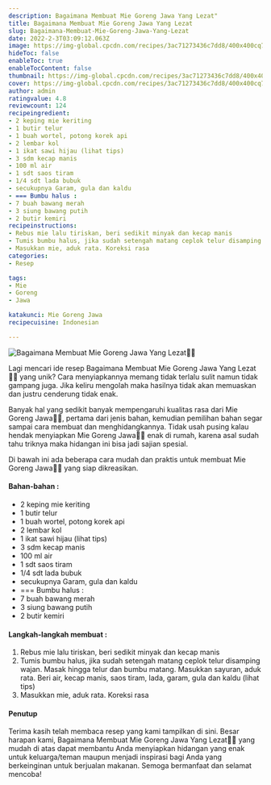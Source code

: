 ```yaml
---
description: Bagaimana Membuat Mie Goreng Jawa Yang Lezat"
title: Bagaimana Membuat Mie Goreng Jawa Yang Lezat
slug: Bagaimana-Membuat-Mie-Goreng-Jawa-Yang-Lezat
date: 2022-2-3T03:09:12.063Z
image: https://img-global.cpcdn.com/recipes/3ac71273436c7dd8/400x400cq70/photo.jpg
hideToc: false
enableToc: true
enableTocContent: false
thumbnail: https://img-global.cpcdn.com/recipes/3ac71273436c7dd8/400x400cq70/photo.jpg
cover: https://img-global.cpcdn.com/recipes/3ac71273436c7dd8/400x400cq70/photo.jpg
author: admin
ratingvalue: 4.8
reviewcount: 124
recipeingredient:
- 2 keping mie keriting
- 1 butir telur
- 1 buah wortel, potong korek api
- 2 lembar kol
- 1 ikat sawi hijau (lihat tips)
- 3 sdm kecap manis
- 100 ml air
- 1 sdt saos tiram
- 1/4 sdt lada bubuk
- secukupnya Garam, gula dan kaldu
- === Bumbu halus :
- 7 buah bawang merah
- 3 siung bawang putih
- 2 butir kemiri
recipeinstructions:
- Rebus mie lalu tiriskan, beri sedikit minyak dan kecap manis
- Tumis bumbu halus, jika sudah setengah matang ceplok telur disamping wajan. Masak hingga telur dan bumbu matang. Masukkan sayuran, aduk rata. Beri air, kecap manis, saos tiram, lada, garam, gula dan kaldu (lihat tips)
- Masukkan mie, aduk rata. Koreksi rasa
categories:
- Resep

tags:
- Mie
- Goreng
- Jawa

katakunci: Mie Goreng Jawa
recipecuisine: Indonesian

---
```


![Bagaimana Membuat Mie Goreng Jawa Yang Lezat👩‍🍳](https://img-global.cpcdn.com/recipes/3ac71273436c7dd8/400x400cq70/photo.jpg)

Lagi mencari ide resep Bagaimana Membuat Mie Goreng Jawa Yang Lezat👩‍🍳 yang unik? Cara menyiapkannya memang tidak terlalu sulit namun tidak gampang juga. Jika keliru mengolah maka hasilnya tidak akan memuaskan dan justru cenderung tidak enak.

Banyak hal yang sedikit banyak mempengaruhi kualitas rasa dari Mie Goreng Jawa👩‍🍳, pertama dari jenis bahan, kemudian pemilihan bahan segar sampai cara membuat dan menghidangkannya. Tidak usah pusing kalau hendak menyiapkan Mie Goreng Jawa👩‍🍳 enak di rumah, karena asal sudah tahu triknya maka hidangan ini bisa jadi sajian spesial.

Di bawah ini ada beberapa cara mudah dan praktis untuk membuat Mie Goreng Jawa👩‍🍳 yang siap dikreasikan.

<!--inarticleads1-->

#### Bahan-bahan :

- 2 keping mie keriting
- 1 butir telur
- 1 buah wortel, potong korek api
- 2 lembar kol
- 1 ikat sawi hijau (lihat tips)
- 3 sdm kecap manis
- 100 ml air
- 1 sdt saos tiram
- 1/4 sdt lada bubuk
- secukupnya Garam, gula dan kaldu
- === Bumbu halus :
- 7 buah bawang merah
- 3 siung bawang putih
- 2 butir kemiri

<!--inarticleads2-->

#### Langkah-langkah membuat :

1. Rebus mie lalu tiriskan, beri sedikit minyak dan kecap manis
1. Tumis bumbu halus, jika sudah setengah matang ceplok telur disamping wajan. Masak hingga telur dan bumbu matang. Masukkan sayuran, aduk rata. Beri air, kecap manis, saos tiram, lada, garam, gula dan kaldu (lihat tips)
1. Masukkan mie, aduk rata. Koreksi rasa

#### Penutup

Terima kasih telah membaca resep yang kami tampilkan di sini. Besar harapan kami, Bagaimana Membuat Mie Goreng Jawa Yang Lezat👩‍🍳 yang mudah di atas dapat membantu Anda menyiapkan hidangan yang enak untuk keluarga/teman maupun menjadi inspirasi bagi Anda yang berkeinginan untuk berjualan makanan. Semoga bermanfaat dan selamat mencoba!
